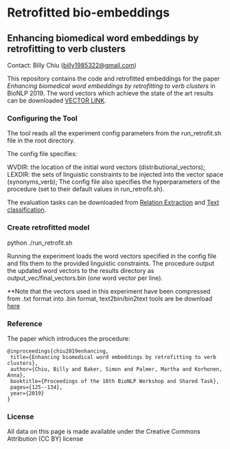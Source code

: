 # Retrofitted bio-embeddings

## Enhancing biomedical word embeddings by retrofitting to verb clusters

Contact: Billy Chiu (billy1985322@gmail.com)

This repository contains the code and retrofitted embeddings for the paper *Enhancing biomedical word embeddings by retrofitting to verb clusters* in BioNLP 2019. The word vectors which achieve the state of the art results can be downloaded [VECTOR LINK](https://figshare.com/articles/Enhancing_biomedical_word_embeddings_by_retrofitting_to_verb_clusters/9723827).

### Configuring the Tool
The tool reads all the experiment config parameters from the run_retrofit.sh file in the root directory.

The config file specifies:

WVDIR: the location of the initial word vectors (distributional_vectors);
LEXDIR: the sets of linguistic constraints to be injected into the vector space (synonyms_verb);
The config file also specifies the hyperparameters of the procedure (set to their default values in run_retrofit.sh).

The evaluation tasks can be downloaded from [Relation Extraction](https://github.com/jbjorne/TEES) and [Text classification](https://github.com/cambridgeltl/multilabel-nn).

### Create retrofitted model
python ./run_retrofit.sh

Running the experiment loads the word vectors specified in the config file and fits them to the provided linguistic constraints. The procedure output the updated word vectors to the results directory as output_vec/final_vectors.bin (one word vector per line).

**Note that the vectors used in this experiment have been compressed from .txt format into .bin format, text2bin/bin2text tools are be download [here](https://github.com/marekrei/convertvec) 

### Reference
The paper which introduces the procedure:
 ```
@inproceedings{chiu2019enhancing,
  title={Enhancing biomedical word embeddings by retrofitting to verb clusters},
  author={Chiu, Billy and Baker, Simon and Palmer, Martha and Korhonen, Anna},
  booktitle={Proceedings of the 18th BioNLP Workshop and Shared Task},
  pages={125--134},
  year={2019}
}
 ```

### License
All data on this page is made available under the Creative Commons Attribution (CC BY) license

